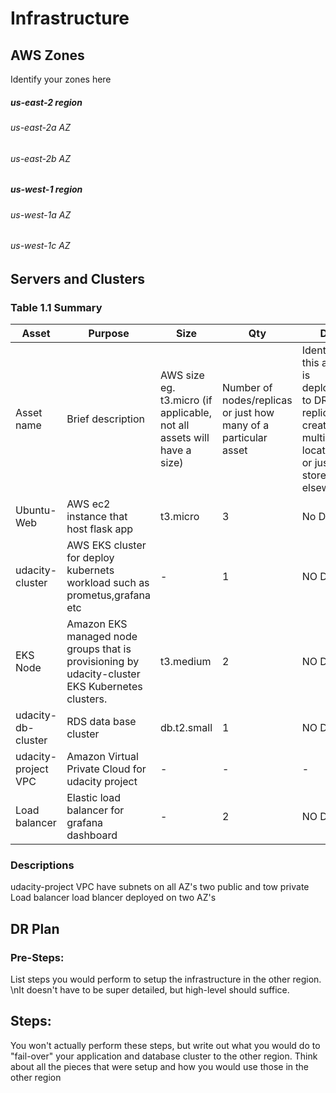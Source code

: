 # Infrastructure

## AWS Zones
Identify your zones here
##### us-east-2 region 
###### us-east-2a AZ
###### us-east-2b AZ
##### us-west-1 region
###### us-west-1a AZ
###### us-west-1c AZ

## Servers and Clusters

### Table 1.1 Summary
| Asset               | Purpose                                                                                         | Size                                                                   | Qty                                                             | DR                                                                                                           |
|---------------------|-------------------------------------------------------------------------------------------------|------------------------------------------------------------------------|-----------------------------------------------------------------|--------------------------------------------------------------------------------------------------------------|
| Asset name          | Brief description                                                                               | AWS size eg. t3.micro (if applicable, not all assets will have a size) | Number of nodes/replicas or just how many of a particular asset | Identify if this asset is deployed to DR, replicated, created in multiple locations or just stored elsewhere |
| Ubuntu-Web          | AWS ec2 instance that host flask app                                                            | t3.micro                                                               | 3                                                               | No DR                                                                                                        |
| udacity-cluster     | AWS EKS cluster for deploy kubernets workload such as prometus,grafana etc                      | -                                                                      | 1                                                               | NO DR                                                                                                        |
| EKS Node            | Amazon EKS managed node groups that is provisioning by udacity-cluster EKS Kubernetes clusters. | t3.medium                                                              | 2                                                               | NO DR                                                                                                        |
| udacity-db-cluster  | RDS data base cluster                                                                           | db.t2.small                                                            | 1                                                               | NO DR                                                                                                        |
| udacity-project VPC | Amazon Virtual Private Cloud for udacity project                                                | -                                                                      | -                                                               | -                                                                                                            |
| Load balancer       | Elastic load balancer for grafana dashboard                                                     | -                                                                      | 2                                                               | NO DR                                                                                                        |







### Descriptions
udacity-project VPC have subnets on all AZ's two public and tow private
Load balancer load blancer deployed on two AZ's


## DR Plan
### Pre-Steps:
List steps you would perform to setup the infrastructure in the other region. \nIt doesn't have to be super detailed, but high-level should suffice.

## Steps:
You won't actually perform these steps, but write out what you would do to "fail-over" your application and database cluster to the other region. Think about all the pieces that were setup and how you would use those in the other region
